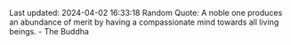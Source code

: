 Last updated: 2024-04-02 16:33:18
Random Quote: A noble one produces an abundance of merit by having a compassionate mind towards all living beings. - The Buddha